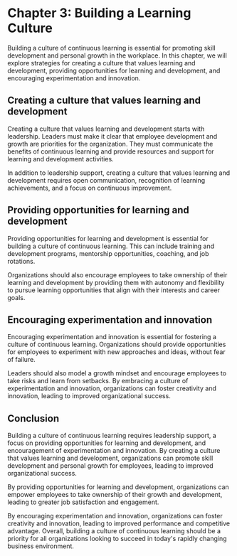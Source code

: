 Chapter 3: Building a Learning Culture
======================================

Building a culture of continuous learning is essential for promoting skill development and personal growth in the workplace. In this chapter, we will explore strategies for creating a culture that values learning and development, providing opportunities for learning and development, and encouraging experimentation and innovation.

Creating a culture that values learning and development
-------------------------------------------------------

Creating a culture that values learning and development starts with leadership. Leaders must make it clear that employee development and growth are priorities for the organization. They must communicate the benefits of continuous learning and provide resources and support for learning and development activities.

In addition to leadership support, creating a culture that values learning and development requires open communication, recognition of learning achievements, and a focus on continuous improvement.

Providing opportunities for learning and development
----------------------------------------------------

Providing opportunities for learning and development is essential for building a culture of continuous learning. This can include training and development programs, mentorship opportunities, coaching, and job rotations.

Organizations should also encourage employees to take ownership of their learning and development by providing them with autonomy and flexibility to pursue learning opportunities that align with their interests and career goals.

Encouraging experimentation and innovation
------------------------------------------

Encouraging experimentation and innovation is essential for fostering a culture of continuous learning. Organizations should provide opportunities for employees to experiment with new approaches and ideas, without fear of failure.

Leaders should also model a growth mindset and encourage employees to take risks and learn from setbacks. By embracing a culture of experimentation and innovation, organizations can foster creativity and innovation, leading to improved organizational success.

Conclusion
----------

Building a culture of continuous learning requires leadership support, a focus on providing opportunities for learning and development, and encouragement of experimentation and innovation. By creating a culture that values learning and development, organizations can promote skill development and personal growth for employees, leading to improved organizational success.

By providing opportunities for learning and development, organizations can empower employees to take ownership of their growth and development, leading to greater job satisfaction and engagement.

By encouraging experimentation and innovation, organizations can foster creativity and innovation, leading to improved performance and competitive advantage. Overall, building a culture of continuous learning should be a priority for all organizations looking to succeed in today's rapidly changing business environment.
